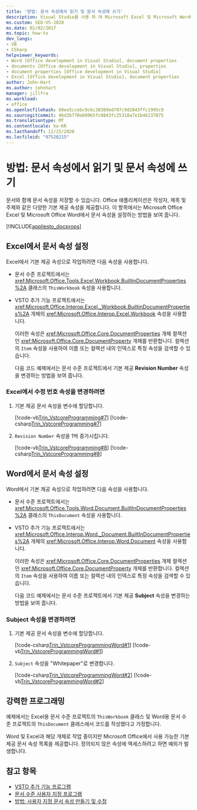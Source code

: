 ```yaml
---
title: '방법: 문서 속성에서 읽기 및 문서 속성에 쓰기'
description: Visual Studio를 사용 하 여 Microsoft Excel 및 Microsoft Word에서 문서 속성을 가져오거나 설정 하는 방법에 대해 알아봅니다.
ms.custom: SEO-VS-2020
ms.date: 02/02/2017
ms.topic: how-to
dev_langs:
- VB
- CSharp
helpviewer_keywords:
- Word [Office development in Visual Studio], document properties
- documents [Office development in Visual Studio], properties
- document properties [Office development in Visual Studio]
- Excel [Office development in Visual Studio], document properties
author: John-Hart
ms.author: johnhart
manager: jillfra
ms.workload:
- office
ms.openlocfilehash: 60ee5ccebc9c6c38369ed707c9d2043ffc1995c9
ms.sourcegitcommit: 4bd2b770e60965fc0843fc25318a7e1b46137875
ms.translationtype: MT
ms.contentlocale: ko-KR
ms.lasthandoff: 12/15/2020
ms.locfileid: "97528215"
---
```

# <a name="how-to-read-from-and-write-to-document-properties"></a>방법: 문서 속성에서 읽기 및 문서 속성에 쓰기
  문서와 함께 문서 속성을 저장할 수 있습니다. Office 애플리케이션은 작성자, 제목 및 주제와 같은 다양한 기본 제공 속성을 제공합니다. 이 항목에서는 Microsoft Office Excel 및 Microsoft Office Word에서 문서 속성을 설정하는 방법을 보여 줍니다.

 [!INCLUDE[appliesto_docprops](../vsto/includes/appliesto-docprops-md.md)]

## <a name="set-document-properties-in-excel"></a>Excel에서 문서 속성 설정
 Excel에서 기본 제공 속성으로 작업하려면 다음 속성을 사용합니다.

- 문서 수준 프로젝트에서는 <xref:Microsoft.Office.Tools.Excel.Workbook.BuiltinDocumentProperties%2A> 클래스의 `ThisWorkbook` 속성을 사용합니다.

- VSTO 추가 기능 프로젝트에서는 <xref:Microsoft.Office.Interop.Excel._Workbook.BuiltinDocumentProperties%2A> 개체의 <xref:Microsoft.Office.Interop.Excel.Workbook> 속성을 사용합니다.

  이러한 속성은 <xref:Microsoft.Office.Core.DocumentProperties> 개체 컬렉션인 <xref:Microsoft.Office.Core.DocumentProperty> 개체를 반환합니다. 컬렉션의 `Item` 속성을 사용하여 이름 또는 컬렉션 내의 인덱스로 특정 속성을 검색할 수 있습니다.

  다음 코드 예제에서는 문서 수준 프로젝트에서 기본 제공 **Revision Number** 속성을 변경하는 방법을 보여 줍니다.

### <a name="to-change-the-revision-number-property-in-excel"></a>Excel에서 수정 번호 속성을 변경하려면

1. 기본 제공 문서 속성을 변수에 할당합니다.

     [!code-vb[Trin_VstcoreProgramming#7](../vsto/codesnippet/VisualBasic/Trin_VstcoreProgrammingExcelVB/ThisWorkbook.vb#7)]
     [!code-csharp[Trin_VstcoreProgramming#7](../vsto/codesnippet/CSharp/Trin_VstcoreProgrammingExcelCS/ThisWorkbook.cs#7)]

2. `Revision Number` 속성을 1씩 증가시킵니다.

     [!code-vb[Trin_VstcoreProgramming#8](../vsto/codesnippet/VisualBasic/Trin_VstcoreProgrammingExcelVB/ThisWorkbook.vb#8)]
     [!code-csharp[Trin_VstcoreProgramming#8](../vsto/codesnippet/CSharp/Trin_VstcoreProgrammingExcelCS/ThisWorkbook.cs#8)]

## <a name="set-document-properties-in-word"></a>Word에서 문서 속성 설정
 Word에서 기본 제공 속성으로 작업하려면 다음 속성을 사용합니다.

- 문서 수준 프로젝트에서는 <xref:Microsoft.Office.Tools.Word.Document.BuiltInDocumentProperties%2A> 클래스의 `ThisDocument` 속성을 사용합니다.

- VSTO 추가 기능 프로젝트에서는 <xref:Microsoft.Office.Interop.Word._Document.BuiltInDocumentProperties%2A> 개체의 <xref:Microsoft.Office.Interop.Word.Document> 속성을 사용합니다.

  이러한 속성은 <xref:Microsoft.Office.Core.DocumentProperties> 개체 컬렉션인 <xref:Microsoft.Office.Core.DocumentProperty> 개체를 반환합니다. 컬렉션의 `Item` 속성을 사용하여 이름 또는 컬렉션 내의 인덱스로 특정 속성을 검색할 수 있습니다.

  다음 코드 예제에서는 문서 수준 프로젝트에서 기본 제공 **Subject** 속성을 변경하는 방법을 보여 줍니다.

### <a name="to-change-the-subject-property"></a>Subject 속성을 변경하려면

1. 기본 제공 문서 속성을 변수에 할당합니다.

     [!code-csharp[Trin_VstcoreProgrammingWord#1](../vsto/codesnippet/CSharp/Trin_VstcoreProgrammingWordCS/ThisDocument.cs#1)]
     [!code-vb[Trin_VstcoreProgrammingWord#1](../vsto/codesnippet/VisualBasic/Trin_VstcoreProgrammingWordVB/ThisDocument.vb#1)]

2. `Subject` 속성을 "Whitepaper"로 변경합니다.

     [!code-csharp[Trin_VstcoreProgrammingWord#2](../vsto/codesnippet/CSharp/Trin_VstcoreProgrammingWordCS/ThisDocument.cs#2)]
     [!code-vb[Trin_VstcoreProgrammingWord#2](../vsto/codesnippet/VisualBasic/Trin_VstcoreProgrammingWordVB/ThisDocument.vb#2)]

## <a name="robust-programming"></a>강력한 프로그래밍
 예제에서는 Excel용 문서 수준 프로젝트의 `ThisWorkbook` 클래스 및 Word용 문서 수준 프로젝트의 `ThisDocument` 클래스에서 코드를 작성했다고 가정합니다.

 Word 및 Excel과 해당 개체로 작업 중이지만 Microsoft Office에서 사용 가능한 기본 제공 문서 속성 목록을 제공합니다. 정의되지 않은 속성에 액세스하려고 하면 예외가 발생합니다.

## <a name="see-also"></a>참고 항목
- [VSTO 추가 기능 프로그램](../vsto/programming-vsto-add-ins.md)
- [문서 수준 사용자 지정 프로그램](../vsto/programming-document-level-customizations.md)
- [방법: 사용자 지정 문서 속성 만들기 및 수정](../vsto/how-to-create-and-modify-custom-document-properties.md)
